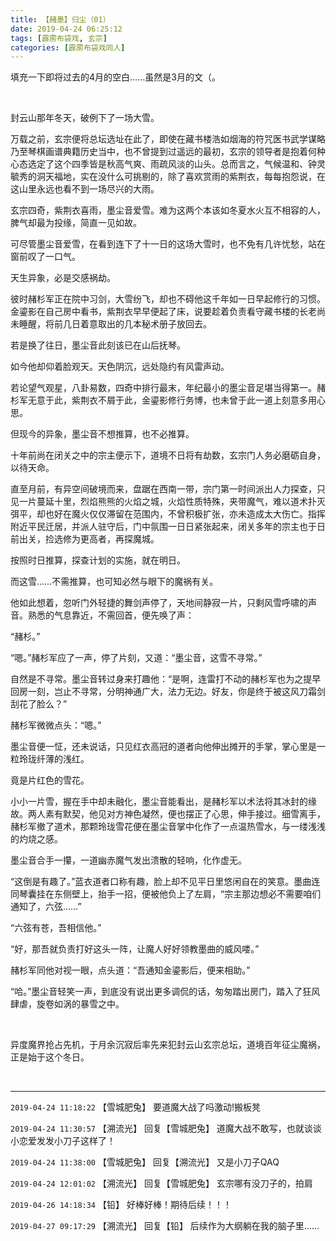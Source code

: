 ```yaml
---
title: 【赭墨】归尘（01）
date: 2019-04-24 06:25:12
tags: [霹雳布袋戏, 玄宗]
categories: [霹雳布袋戏同人]
---
```


<p>填充一下即将过去的4月的空白……虽然是3月的文（。</p> 
<p>&nbsp;</p> 
<p>封云山那年冬天，破例下了一场大雪。</p> 
<p>万载之前，玄宗便将总坛选址在此了，即使在藏书楼浩如烟海的符咒医书武学谋略乃至琴棋画谱典籍历史当中，也不曾提到过遥远的最初，玄宗的领导者是抱着何种心态选定了这个四季皆是秋高气爽、雨疏风淡的山头。总而言之，气候温和、钟灵毓秀的洞天福地，实在没什么可挑剔的，除了喜欢赏雨的紫荆衣，每每抱怨说，在这山里永远也看不到一场尽兴的大雨。</p> 
<p>玄宗四奇，紫荆衣喜雨，墨尘音爱雪。难为这两个本该如冬夏水火互不相容的人，脾气却最为投缘，简直一见如故。</p> 
<p>可尽管墨尘音爱雪，在看到连下了十一日的这场大雪时，也不免有几许忧愁，站在窗前叹了一口气。</p> 
<p>天生异象，必是交感祸劫。</p> 
<p>彼时赭杉军正在院中习剑，大雪纷飞，却也不碍他这千年如一日早起修行的习惯。金鎏影在自己房中看书，紫荆衣早早便起了床，说要趁着负责看守藏书楼的长老尚未睡醒，将前几日着意取出的几本秘术册子放回去。</p> 
<p>若是换了往日，墨尘音此刻该已在山后抚琴。</p> 
<p>如今他却仰着脸观天。天色阴沉，远处隐约有风雷声动。</p> 
<p>若论望气观星，八卦易数，四奇中排行最末，年纪最小的墨尘音足堪当得第一。赭杉军无意于此，紫荆衣不屑于此，金鎏影修行务博，也未曾于此一道上刻意多用心思。</p> 
<p>但现今的异象，墨尘音不想推算，也不必推算。</p> 
<p>十年前尚在闭关之中的宗主便示下，道境不日将有劫数，玄宗门人务必磨砺自身，以待天命。</p> 
<p>直至月前，有异空间破境而来，盘踞在西南一带，宗门第一时间派出人力探查，只见一片蔓延十里，烈焰熊熊的火焰之城，火焰性质特殊，夹带魔气，难以道术扑灭弭平，却也好在魔火仅仅滞留在范围内，不曾积极扩张，亦未造成太大伤亡。指挥附近平民迁居，并派人驻守后，门中氛围一日日紧张起来，闭关多年的宗主也于日前出关，捡选修为更高者，再探魔城。</p> 
<p>按照时日推算，探查计划的实施，就在明日。</p> 
<p>而这雪……不需推算，也可知必然与眼下的魔祸有关。</p> 
<p>他如此想着，忽听门外轻捷的舞剑声停了，天地间静寂一片，只剩风雪呼啸的声音。熟悉的气息靠近，不需回首，便先唤了声：</p> 
<p>“赭杉。”</p> 
<p>“嗯。”赭杉军应了一声，停了片刻，又道：“墨尘音，这雪不寻常。”</p> 
<p>自然是不寻常。墨尘音转过身来打趣他：“是啊，连雷打不动的赭杉军也为之提早回房一刻，岂止不寻常，分明神通广大，法力无边。好友，你是终于被这风刀霜剑刮花了脸么？”</p> 
<p>赭杉军微微点头：“嗯。”</p> 
<p>墨尘音便一怔，还未说话，只见红衣高冠的道者向他伸出摊开的手掌，掌心里是一粒玲珑纤薄的浅红。</p> 
<p>竟是片红色的雪花。</p> 
<p>小小一片雪，握在手中却未融化，墨尘音能看出，是赭杉军以术法将其冰封的缘故。两人素有默契，他见对方神色凝然，便也摆正了心思，伸手接过。细雪离手，赭杉军撤了道术，那颗玲珑雪花便在墨尘音掌中化作了一点温热雪水，与一缕浅浅的灼烧之感。</p> 
<p>墨尘音合手一攥，一道幽赤魔气发出溃散的轻响，化作虚无。</p> 
<p>“这倒是有趣了。”蓝衣道者口称有趣，脸上却不见平日里悠闲自在的笑意。墨曲连同琴囊挂在东侧壁上，抬手一招，便被他负上了左肩，“宗主那边想必不需要咱们通知了，六弦……”</p> 
<p>“六弦有苍，吾相信他。”</p> 
<p>“好，那吾就负责打好这头一阵，让魔人好好领教墨曲的威风喽。”</p> 
<p>赭杉军同他对视一眼，点头道：“吾通知金鎏影后，便来相助。”</p> 
<p>“哈。”墨尘音轻笑一声，到底没有说出更多调侃的话，匆匆踏出房门，踏入了狂风肆虐，旋卷如涡的暴雪之中。</p> 
<p>&nbsp;</p> 
<p>异度魔界抢占先机，于月余沉寂后率先来犯封云山玄宗总坛，道境百年征尘魔祸，正是始于这个冬日。</p> 
<p>&nbsp;</p>

<!-- more -->

---

`2019-04-24 11:18:22` 【雪城肥兔】 要道魔大战了吗激动!搬板凳

`2019-04-24 11:30:57` 【溯流光】 回复【雪城肥兔】 道魔大战不敢写，也就谈谈小恋爱发发小刀子这样了！

`2019-04-24 11:38:00` 【雪城肥兔】 回复【溯流光】 又是小刀子QAQ

`2019-04-24 12:01:02` 【溯流光】 回复【雪城肥兔】 玄宗哪有没刀子的，拍肩

`2019-04-26 14:18:34` 【铅】 好棒好棒！期待后续！！！

`2019-04-27 09:17:29` 【溯流光】 回复【铅】 后续作为大纲躺在我的脑子里……
